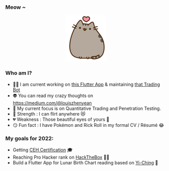 ### Meow ~

<p align="center">
  <img src="kitten.png">
</p>

### Who am I?

- 👨‍💻 I am current working on [this Flutter App](https://github.com/zyairelai/ching-chong-calculator) & maintaining [that Trading Bot](https://github.com/zyairelai/futures-hero)
- 👽 You can read my crazy thoughts on https://medium.com/@louiszhenyean 
- 🦄 My current focus is on Quantitative Trading and Penetration Testing. 
- 💪 Strength : I can flirt anywhere 😻
- 💔 Weakness : Those beautiful eyes of yours 🥺
- 😏 Fun fact : I have Pokémon and Rick Roll in my formal CV / Résumé 😂

### My goals for 2022:
- Getting [CEH Certification](https://www.eccouncil.org/programs/certified-ethical-hacker-ceh/) 🎓
- Reaching Pro Hacker rank on [HackTheBox](https://app.hackthebox.com/profile/223593) 👨‍💻
- Build a Flutter App for Lunar Birth Chart reading based on [Yi-Ching](https://en.wikipedia.org/wiki/I_Ching) 🔮
